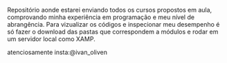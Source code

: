 Repositório aonde estarei enviando todos os cursos propostos em aula, comprovando minha experiência em programação e meu nível de abrangência. Para vizualizar os códigos e inspecionar meu desempenho é só fazer o download das pastas que correspondem a módulos e rodar em um servidor local como XAMP.

atenciosamente
insta:@ivan_oliven
